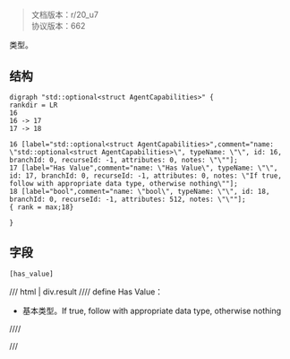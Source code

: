 # <!-- md:samp std::optional&lt;struct AgentCapabilities&gt; -->

> 文档版本：r/20_u7<br/>协议版本：662

<!-- md:samp std::optional&lt;struct AgentCapabilities&gt; -->类型。

## 结构

```viz
digraph "std::optional<struct AgentCapabilities>" {
rankdir = LR
16
16 -> 17
17 -> 18

16 [label="std::optional<struct AgentCapabilities>",comment="name: \"std::optional<struct AgentCapabilities>\", typeName: \"\", id: 16, branchId: 0, recurseId: -1, attributes: 0, notes: \"\""];
17 [label="Has Value",comment="name: \"Has Value\", typeName: \"\", id: 17, branchId: 0, recurseId: -1, attributes: 0, notes: \"If true, follow with appropriate data type, otherwise nothing\""];
18 [label="bool",comment="name: \"bool\", typeName: \"\", id: 18, branchId: 0, recurseId: -1, attributes: 512, notes: \"\""];
{ rank = max;18}

}

```

## 字段

```title='std::optional&lt;struct AgentCapabilities&gt;'
[has_value]
```

/// html | div.result
//// define
Has Value：<!-- md:samp bool -->

- 基本类型。If true, follow with appropriate data type, otherwise nothing


////

///

